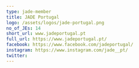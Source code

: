 ```yaml
---
type: jade-member
title: JADE Portugal
logo: /assets/logos/jade-portugal.png
no_of_JEs: 14
short_url: www.jadeportugal.pt
full_url: https://www.jadeportugal.pt/
facebook: https://www.facebook.com/jadeportugal/
instagram: https://www.instagram.com/jade__pt/
twitter:
---
```

